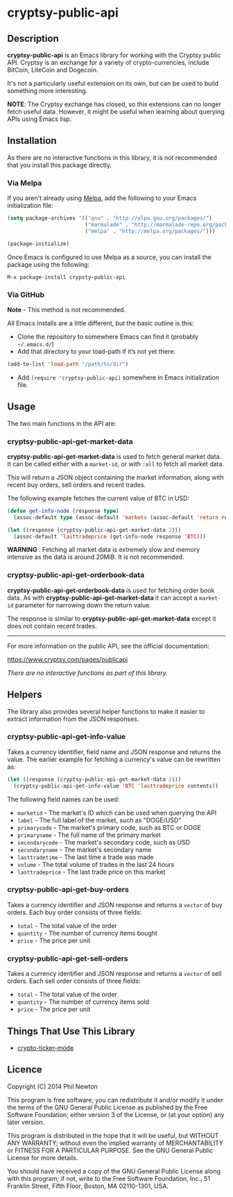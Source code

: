 # cryptsy-public-api

## Description

**cryptsy-public-api** is an Emacs library for working with the Cryptsy public
API. Cryptsy is an exchange for a variety of crypto-currencies, include BitCoin,
LiteCoin and Dogecoin.

It's not a particularly useful extension on its own, but can be used to build
something more interesting.

**NOTE**: The Cryptsy exchange has closed, so this extensions can no longer 
fetch useful data. However, it might be useful when learning about querying 
APIs using Emacs lisp.

## Installation

As there are no interactive functions in this library, it is not recommended
that you install this package directly.

### Via Melpa

If you aren't already using [Melpa](http://melpa.milkbox.net/), add the
following to your Emacs initialization file:

```el
(setq package-archives '(("gnu" . "http://elpa.gnu.org/packages/")
                         ("marmalade" . "http://marmalade-repo.org/packages/")
                         ("melpa" . "http://melpa.org/packages/")))

(package-initialize)
```

Once Emacs is configured to use Melpa as a source, you can install the package
using the following:

```
M-x package-install crypsty-public-api
```

### Via GitHub

**Note** - This method is not recommended.

All Emacs installs are a little different, but the basic outline is this:

- Clone the repository to somewhere Emacs can find it (probably `~/.emacs.d/`)
- Add that directory to your load-path if it’s not yet there:
```el
(add-to-list 'load-path "/path/to/dir")
```
- Add `(require 'cryptsy-public-api)` somewhere in Emacs initialization file.


## Usage

The two main functions in the API are:

### cryptsy-public-api-get-market-data

**cryptsy-public-api-get-market-data** is used to fetch general market data. It
can be called either with a `market-id`, or with `:all` to fetch all market
data.

This will return a JSON object containing the market information, along with
recent buy orders, sell orders and recent trades.

The following example fetches the current value of BTC in USD:

```el
(defun get-info-node (response type)
  (assoc-default type (assoc-default 'markets (assoc-default 'return response))))

(let ((response (cryptsy-public-api-get-market-data 2)))
  (assoc-default 'lasttradeprice (get-info-node response 'BTC)))
```

**WARNING** : Fetching all market data is extremely slow and memory intensive as
the data is around 20MiB. It is not recommended.


### cryptsy-public-api-get-orderbook-data

**cryptsy-public-api-get-orderbook-data** is used for fetching order book
data. As with **cryptsy-public-api-get-market-data** it can accept a `market-id`
parameter for narrowing down the return value.

The response is similar to **cryptsy-public-api-get-market-data** except it does
not contain recent trades.

----

For more information on the public API, see the official documentation:

https://www.cryptsy.com/pages/publicapi

*There are no interactive functions as part of this library.*


## Helpers

The library also provides several helper functions to make it easier to extract
information from the JSON responses.

### cryptsy-public-api-get-info-value

Takes a currency identifier, field name and JSON response and returns the
value. The earlier example for fetching a currency's value can be rewritten as:

```el
(let ((response (cryptsy-public-api-get-market-data 2)))
  (cryptsy-public-api-get-info-value 'BTC 'lasttradeprice contents))
```

The following field names can be used:

 - `marketid` - The market's ID which can be used when querying the API
 - `label` - The full label of the market, such as "DOGE/USD"
 - `primarycode` - The market's primary code, such as BTC or DOGE
 - `primaryname` - The full name of the primary market
 - `secondarycode` - The market's secondary code, such as USD
 - `secondaryname` - The market's secondary name
 - `lasttradetime` - The last time a trade was made
 - `volume` - The total volume of trades in the last 24 hours
 - `lasttradeprice` - The last trade price on this market


### cryptsy-public-api-get-buy-orders

Takes a currency identifier and JSON response and returns a `vector` of buy
orders. Each buy order consists of three fields:

 - `total` - The total value of the order
 - `quantity` - The number of currency items bought
 - `price` - The price per unit


### cryptsy-public-api-get-sell-orders

Takes a currency identifier and JSON response and returns a `vector` of sell
orders. Each sell order consists of three fields:

 - `total` - The total value of the order
 - `quantity` - The number of currency items sold
 - `price` - The price per unit


## Things That Use This Library

* [crypto-ticker-mode](https://github.com/Sodaware/crypto-ticker-mode/)


## Licence

Copyright (C) 2014 Phil Newton

This program is free software; you can redistribute it and/or modify it under
the terms of the GNU General Public License as published by the Free Software
Foundation; either version 3 of the License, or (at your option) any later
version.

This program is distributed in the hope that it will be useful, but WITHOUT ANY
WARRANTY; without even the implied warranty of MERCHANTABILITY or FITNESS FOR A
PARTICULAR PURPOSE. See the GNU General Public License for more details.

You should have received a copy of the GNU General Public License along with
this program; if not, write to the Free Software Foundation, Inc., 51 Franklin
Street, Fifth Floor, Boston, MA 02110-1301, USA.
